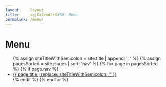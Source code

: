 ```yaml
---
layout:    layout
title:     agjCalendar&#58; Menu
permalink: /menu/
---
```


# Menu

<ul>
  {% assign siteTitleWithSemicolon = site.title | append: '&#58; ' %}
  {% assign pagesSorted = site.pages | sort: 'nav' %}
  {% for page in pagesSorted %}
    {% if page.nav %}
      <li>
        <a href="{{ page.url | prepend: site.baseurl }}" title="{{ page.title | replace: siteTitleWithSemicolon, '' }}">{{ page.title | replace: siteTitleWithSemicolon, '' }}</a>
      </li>
    {% endif %}
  {% endfor %}
</ul>
